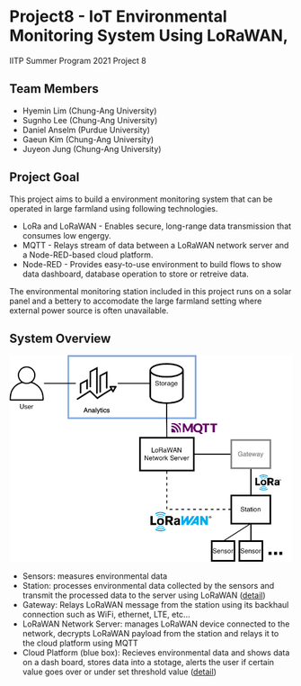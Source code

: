 # Project8 - IoT Environmental Monitoring System Using LoRaWAN, 
IITP Summer Program 2021 Project 8

## Team Members
- Hyemin Lim (Chung-Ang University)
- Sugnho Lee (Chung-Ang University)
- Daniel Anselm (Purdue University)
- Gaeun Kim (Chung-Ang University)
- Juyeon Jung (Chung-Ang University)

## Project Goal
This project aims to build a environment monitoring system that can be operated in large farmland using following technologies.

- LoRa and LoRaWAN - Enables secure, long-range data transmission that consumes low engergy.
- MQTT - Relays stream of data between a LoRaWAN network server and a Node-RED-based cloud platform.
- Node-RED - Provides easy-to-use environment to build flows to show data dashboard, database operation to store or retreive data.

The environmental monitoring station included in this project runs on a solar panel and a bettery to accomodate the large farmland setting where external power source is often unavailable.

## System Overview
![System Overview](./img/system_overview.png)
- Sensors: measures environmental data
- Station: processes environmental data collected by the sensors and transmit the processed data to the server using LoRaWAN ([detail](./environmental_monitoring_station/README.md))
- Gateway: Relays LoRaWAN message from the station using its backhaul connection such as WiFi, ethernet, LTE, etc...
- LoRaWAN Network Server: manages LoRaWAN device connected to the network, decrypts LoRaWAN payload from the station and relays it to the cloud platform using MQTT
- Cloud Platform (blue box): Recieves environmental data and shows data on a dash board, stores data into a stotage, alerts the user if certain value goes over or under set threshold value ([detail](./user_interface/README.md))